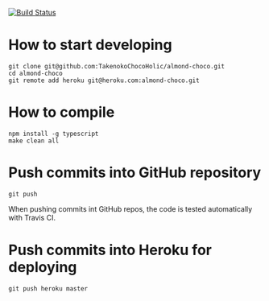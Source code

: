 [![Build Status](https://secure.travis-ci.org/TakenokoChocoHolic/CodeTengoku.png?branch=master)](http://travis-ci.org/TakenokoChocoHolic/CodeTengoku)

# How to start developing
    git clone git@github.com:TakenokoChocoHolic/almond-choco.git
    cd almond-choco
    git remote add heroku git@heroku.com:almond-choco.git

# How to compile
    npm install -g typescript
    make clean all

# Push commits into GitHub repository
    git push
When pushing commits int GitHub repos, the code is tested automatically with Travis CI. 

# Push commits into Heroku for deploying
    git push heroku master
